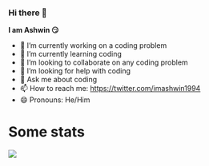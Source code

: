 ### Hi there 👋


**I am Ashwin 😏** 

- 🔭 I’m currently working on a coding problem
- 🌱 I’m currently learning coding
- 👯 I’m looking to collaborate on any coding problem
- 🤔 I’m looking for help with coding
- 💬 Ask me about coding
- 📫 How to reach me: https://twitter.com/imashwin1994
- 😄 Pronouns: He/Him

# Some stats

![](./profile-3d-contrib/profile-night-rainbow.svg)
